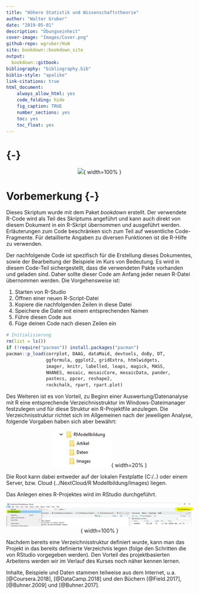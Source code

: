 ```yaml
---
title: "Höhere Statistik und Wissenschaftstheorie"
author: "Walter Gruber"
date: "2019-05-01"
description: "Übungseinheit"
cover-image: "Images/Cover.png"
github-repo: wgruber/HuW
site: bookdown::bookdown_site
output:
  bookdown::gitbook:
bibliography: "bibliography.bib"
biblio-style: "apalike"
link-citations: true
html_document:
    always_allow_html: yes
    code_folding: hide
    fig_caption: TRUE
    number_sections: yes
    toc: yes
    toc_float: yes
---
```


# {-}

<center>

![](Images/Cover.png){ width=100% }

</center>

# Vorbemerkung {-}

Dieses Skriptum wurde mit dem Paket *bookdown* erstellt. Der verwendete R-Code wird als Teil des Skriptums angeführt und kann auch direkt von diesem Dokument in ein R-Skript übernommen und ausgeführt werden. Erläuterungen zum Code beschränken sich zum Teil auf wesentliche Code-Fragmente. Für detaillierte Angaben zu diversen Funktionen ist die R-Hilfe zu verwenden.

Der nachfolgende Code ist spezifisch für die Erstellung dieses Dokumentes, sowie der Bearbeitung der Beispiele im Kurs von Bedeutung. Es wird in diesem Code-Teil sichergestellt, dass die verwendeten Pakte vorhanden und geladen sind. Daher sollte dieser Code am Anfang jeder neuen R-Datei übernommen werden. Die Vorgehensweise ist:

1. Starten von R-Studio
2. Öffnen einer neuen R-Script-Datei
3. Kopiere die nachfolgenden Zeilen in diese Datei
4. Speichere die Datei mit einem entsprechenden Namen
5. Führe diesen Code aus
6. Füge deinen Code nach diesen Zeilen ein


```r
# Initialisierung
rm(list = ls())
if (!require("pacman")) install.packages("pacman")
pacman::p_load(corrplot, DAAG, dataMaid, devtools, doBy, DT, 
               ggformula, ggplot2, gridExtra, htmlwidgets, 
               imager, knitr, labelled, leaps, magick, MASS, 
               NHANES, mosaic, mosaicCore, mosaicData, pander,
               pastecs, ppcor, reshape2, 
               rockchalk, rpart, rpart.plot)
```

Des Weiteren ist es von Vorteil, zu Beginn einer Auswertung/Datenanalyse mit R eine entsprechende Verzeichnisstruktur im Windows-Dateimanager festzulegen und für diese Struktur ein R-Projektfile anzulegen. Die Verzeichnisstruktur richtet sich im Allgemeinen nach der jeweiligen Analyse, folgende Vorgaben haben sich aber bewährt:

<center>

![**Abbildung 1**: Dateistruktur für R-Projekt](Images/Verzeichnisstruktur.JPG){ width=20% }

</center>

Die Root kann dabei entweder auf der lokalen Festplatte (C:/..) oder einem Server, bzw. Cloud (../NextCloud/R Modellbildung/Images) liegen.

Das Anlegen eines R-Projektes wird im RStudio durchgeführt.

<center>

![**Abbildung 2**: R-Projekt definieren](Images/Projektdefinieren.JPG){ width=100% }

</center>

Nachdem bereits eine Verzeichnisstruktur definiert wurde, kann man das Projekt in das bereits definierte Verzeichnis legen (folge den Schritten die von RStudio vorgegeben werden). Den Vorteil des projektbasierten Arbeitens werden wir im Verlauf des Kurses noch näher kennen lernen.

Inhalte, Beispiele und Daten stammen teilweise aus dem Internet, u.a. [@Coursera.2018], [@DataCamp.2018] und den Büchern [@Field.2017], [@Buhner.2009] und [@Buhner.2017].
